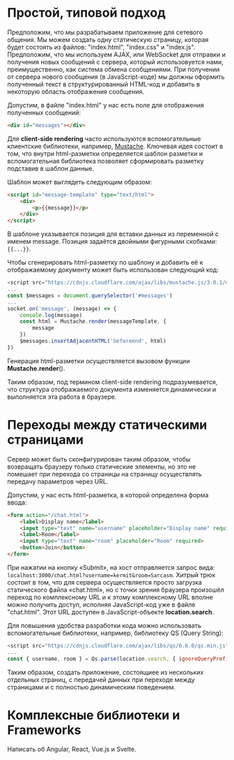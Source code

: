 # Простой, типовой подход

Предположим, что мы разрабатываем приложение для сетевого общения. Мы можем создать одну статическую страницу, которая будет состоять из файлов: "index.html", "index.css" и "index.js". Предположим, что мы используем AJAX, или WebSocket для отправки и получения новых сообщений с сервера, который использовуется нами, преимущественно, как система обмена сообщениями. При получении от сервера нового сообщения (в JavaScript-коде) мы должны оформить полученный текст в структурированный HTML-код и добавить в некоторую область отображения сообщения.

Допустим, в файле "index.html" у нас есть поле для отображения полученных сообщений:

```html
<div id="messages"></div>
```

Для **client-side rendering** часто используются вспомогательные клиентские библиотеки, например, [Mustache](https://github.com/Mustache/Mustache). Ключевая идея состоит в том, что внутри html-разметки определяется шаблон разметки и вспомогательная библиотека позволяет сформировать разметку подставив в шаблон данные.

Шаблон может выглядеть следующим образом:

```html
<script id="message-template" type="text/html">
	<div>
		<p>{{message}}</p>
	</div>
</script>
```

В шаблоне указывается позиция для вставки данных из переменной с именем message. Позиция задаётся двойными фигурными скобками: `{{...}}`.

Чтобы сгенерировать html-разметку по шаблону и добавить её к отображаемому документу может быть использован следующий код:

```javascript
<script src="https://cdnjs.cloudflare.com/ajax/libs/mustache.js/3.0.1/mustache.min.js"></script>
...
const $messages = document.querySelector('#messages')
...
socket.on('message', (message) => {
	console.log(message)
	const html = Mustache.render(messageTemplate, {
		message
	})
	$messages.insertAdjacentHTML('beforeend', html)
})
```

Генерация html-разметки осуществляется вызовом функции **Mustache.render**().

Таким образом, под термином client-side rendering подразумевается, что структура отображаемого документа изменяется динамически и выполняется эта работа в браузере.

# Переходы между статическими страницами

Сервер может быть сконфигурирован таким образом, чтобы возвращать браузеру только статические элементы, но это не помешает при перехода со страницы на страницу осуществлять передачу параметров через URL.

Допустим, у нас есть html-разметка, в которой определена форма ввода:

```html
<form action="/chat.html">
	<label>Display name</label>
	<input type="text" name="username" placeholder="Display name" required>
	<label>Room</label>
	<input type="text" name="room" placeholder="Room" required>
	<button>Join</button>
</form>
```

При нажатии на кнопку «Submit», на хост отправляется запрос вида: `localhost:3000/chat.html?username=kermit&room=Sarcasm`. Хитрый трюк состоит в том, что для сервера осуществляется просто загрузка статического файла «chat.html», но с точки зрения браузера произошёл переход по комплексному URL и к этому комплексному URL вполне можно получить доступ, исполняя JavaScript-код уже в файле "chat.html". Этот URL доступен в JavaScript-объекте **location.search**. 

Для повышения удобства разработки кода можно использовать вспомогательные библиотеки, например, библиотеку QS (Query String):

```javascript
<script src="https://cdnjs.cloudflare.com/ajax/libs/qs/6.6.0/qs.min.js"></script>
...
const { username, room } = Qs.parse(location.search, { ignoreQueryPrefix: true })
```

Таким образом, создать приложение, состоящиее из нескольких отдельных страниц, с передачей данных при переходе между страницами и с полностью динамическим поведением.

# Комплексные библиотеки и Frameworks

Написать об Angular, React, Vue.js и Svelte.

